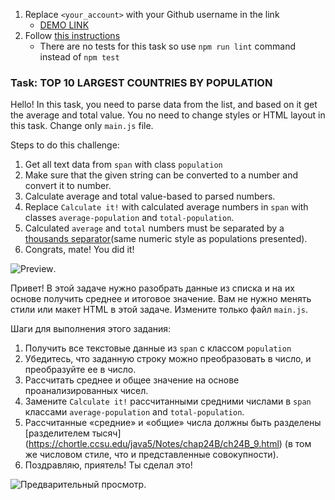 1. Replace `<your_account>` with your Github username in the link
    - [DEMO LINK](https://<your_account>.github.io/js_get_data_DOM/)
2. Follow [this instructions](https://mate-academy.github.io/layout_task-guideline/)
    - There are no tests for this task so use `npm run lint` command instead of `npm test` 

### Task: TOP 10 LARGEST COUNTRIES BY POPULATION

Hello! In this task, you need to parse data from the list, and based on it get the average and total value.
You no need to change styles or HTML layout in this task. Change only `main.js` file.

Steps to do this challenge:
1. Get all text data from `span` with class `population`
2. Make sure that the given string can be converted to a number and convert it to number.
3. Calculate average and total value-based to parsed numbers.
4. Replace `Calculate it!` with calculated average numbers in `span` with classes `average-population` and `total-population`.
5. Calculated `average` and `total` numbers must be separated by a [thousands separator](https://chortle.ccsu.edu/java5/Notes/chap24B/ch24B_9.html)(same numeric style as populations presented).
6. Congrats, mate! You did it!

![Preview](./src/images/preview.png).

Привет! В этой задаче нужно разобрать данные из списка и на их основе получить среднее и итоговое значение.
Вам не нужно менять стили или макет HTML в этой задаче. Измените только файл `main.js`.

Шаги для выполнения этого задания:
1. Получить все текстовые данные из `span` с классом `population`
2. Убедитесь, что заданную строку можно преобразовать в число, и преобразуйте ее в число.
3. Рассчитать среднее и общее значение на основе проанализированных чисел.
4. Замените `Calculate it!` рассчитанными средними числами в `span` классами `average-population` and `total-population`.
5. Рассчитанные «средние» и «общие» числа должны быть разделены [разделителем тысяч] (https://chortle.ccsu.edu/java5/Notes/chap24B/ch24B_9.html) (в том же числовом стиле, что и представленные совокупности).
6. Поздравляю, приятель! Ты сделал это!

![Предварительный просмотр](./src/images/preview.png).